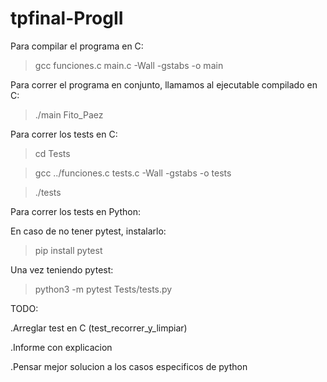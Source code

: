 # tpfinal-ProgII
Para compilar el programa en C:
> gcc funciones.c main.c -Wall -gstabs -o main

Para correr el programa en conjunto, llamamos al ejecutable compilado en C:
> ./main Fito_Paez

Para correr los tests en C:

> cd Tests

> gcc ../funciones.c tests.c -Wall -gstabs -o tests

> ./tests

Para correr los tests en Python:

En caso de no tener pytest, instalarlo:
> pip install pytest

Una vez teniendo pytest:
> python3 -m pytest Tests/tests.py

TODO:

.Arreglar test en C (test_recorrer_y_limpiar)

.Informe con explicacion

.Pensar mejor solucion a los casos especificos de python